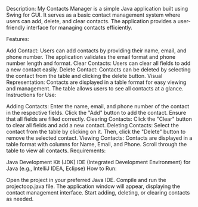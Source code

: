 Description:
My Contacts Manager is a simple Java application built using Swing for GUI. It serves as a basic contact management system where users can add, delete, and clear contacts. The application provides a user-friendly interface for managing contacts efficiently.

Features:

Add Contact: Users can add contacts by providing their name, email, and phone number. The application validates the email format and phone number length and format.
Clear Contacts: Users can clear all fields to add a new contact easily.
Delete Contact: Contacts can be deleted by selecting the contact from the table and clicking the delete button.
Visual Representation: Contacts are displayed in a table format for easy viewing and management. The table allows users to see all contacts at a glance.
Instructions for Use:

Adding Contacts: Enter the name, email, and phone number of the contact in the respective fields. Click the "Add" button to add the contact. Ensure that all fields are filled correctly.
Clearing Contacts: Click the "Clear" button to clear all fields and add a new contact.
Deleting Contacts: Select the contact from the table by clicking on it. Then, click the "Delete" button to remove the selected contact.
Viewing Contacts: Contacts are displayed in a table format with columns for Name, Email, and Phone. Scroll through the table to view all contacts.
Requirements:

Java Development Kit (JDK)
IDE (Integrated Development Environment) for Java (e.g., IntelliJ IDEA, Eclipse)
How to Run:

Open the project in your preferred Java IDE.
Compile and run the projectoop.java file.
The application window will appear, displaying the contact management interface.
Start adding, deleting, or clearing contacts as needed.
